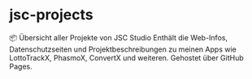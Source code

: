 # jsc-projects
📦 Übersicht aller Projekte von JSC Studio Enthält die Web-Infos, Datenschutzseiten und Projektbeschreibungen zu meinen Apps wie LottoTrackX, PhasmoX, ConvertX und weiteren. Gehostet über GitHub Pages.
